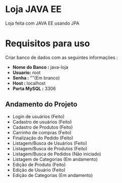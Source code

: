 # Loja JAVA EE

Loja feita com JAVA EE usando JPA


# Requisitos para uso
Criar banco de dados com as seguintes informações :
+ **Nome do Banco :** java-loja 
+ **Usuario:** root
+ **Senha :**  ""(Em branco)
+ **Host :** localhost
+ **Porta MySQL :** 3306

## Andamento do Projeto

 - Login de usuários  (Feito)
 - Cadastro de usuários (Feito)
 - Cadastro de Produtos (Feito)
 - Carrinho de compras (Feito)
 - Finalização do Pedido (Feito)
 - Listagem/Busca de Usuários (Feito)
 - Listagem/Busca de Produtos (Feito)
 - Listagem/Busca de Pedidos (Não iniciado)
 - Listagem de Categorias (Em andamento)
 - Edição de Produto (Feito)
 - Edição de Usuário (Feito)
 - Edição de Categorias (Em andamento)
